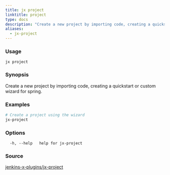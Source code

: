 ```yaml
---
title: jx project
linktitle: project
type: docs
description: "Create a new project by importing code, creating a quickstart or custom wizard for spring"
aliases:
  - jx-project
---
```


### Usage

```
jx project
```

### Synopsis

Create a new project by importing code, creating a quickstart or custom wizard for spring.

### Examples

  ```bash
  # Create a project using the wizard
  jx-project

  ```
### Options

```
  -h, --help   help for jx-project
```



### Source

[jenkins-x-plugins/jx-project](https://github.com/jenkins-x-plugins/jx-project)
